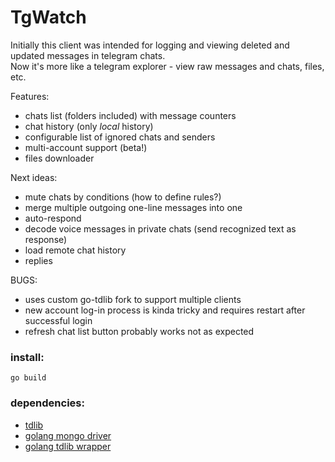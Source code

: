 # TgWatch

Initially this client was intended for logging and viewing deleted and updated messages in telegram chats.   
Now it's more like a telegram explorer - view raw messages and chats, files, etc.

Features:
* chats list (folders included) with message counters 
* chat history (only *local* history)
* configurable list of ignored chats and senders
* multi-account support (beta!)
* files downloader

Next ideas:
* mute chats by conditions (how to define rules?)
* merge multiple outgoing one-line messages into one
* auto-respond
* decode voice messages in private chats (send recognized text as response)
* load remote chat history
* replies

BUGS:
* uses custom go-tdlib fork to support multiple clients
* new account log-in process is kinda tricky and requires restart after successful login
* refresh chat list button probably works not as expected

### install:
`go build`
### dependencies:
* [tdlib](https://tdlib.github.io/td/build.html?language=Go)
* [golang mongo driver](https://pkg.go.dev/go.mongodb.org/mongo-driver)
* [golang tdlib wrapper](https://github.com/zelenin/go-tdlib)
